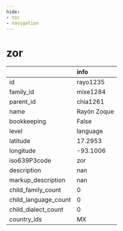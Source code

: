 ```yaml
---
hide:
- toc
- navigation
---
```

# zor
|                      | info        |
|:---------------------|:------------|
| id                   | rayo1235    |
| family_id            | mixe1284    |
| parent_id            | chia1261    |
| name                 | Rayón Zoque |
| bookkeeping          | False       |
| level                | language    |
| latitude             | 17.2953     |
| longitude            | -93.1006    |
| iso639P3code         | zor         |
| description          | nan         |
| markup_description   | nan         |
| child_family_count   | 0           |
| child_language_count | 0           |
| child_dialect_count  | 0           |
| country_ids          | MX          |